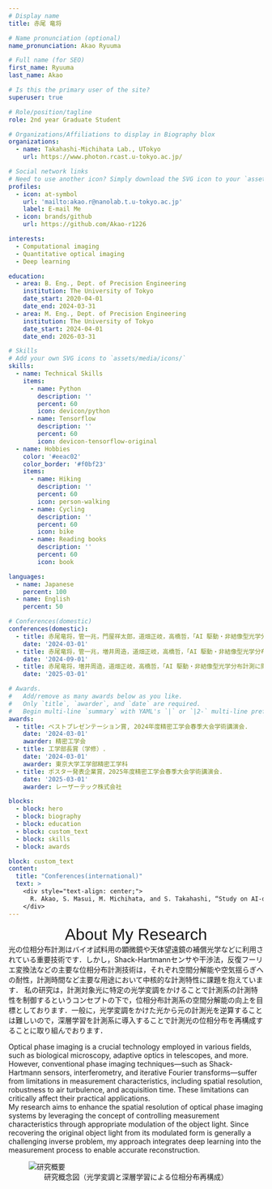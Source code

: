 ```yaml
---
# Display name
title: 赤尾 竜将

# Name pronunciation (optional)
name_pronunciation: Akao Ryuuma

# Full name (for SEO)
first_name: Ryuuma
last_name: Akao

# Is this the primary user of the site?
superuser: true

# Role/position/tagline
role: 2nd year Graduate Student 

# Organizations/Affiliations to display in Biography blox
organizations:
  - name: Takahashi-Michihata Lab., UTokyo
    url: https://www.photon.rcast.u-tokyo.ac.jp/

# Social network links
# Need to use another icon? Simply download the SVG icon to your `assets/media/icons/` folder.
profiles:
  - icon: at-symbol
    url: 'mailto:akao.r@nanolab.t.u-tokyo.ac.jp'
    label: E-mail Me
  - icon: brands/github
    url: https://github.com/Akao-r1226

interests:
  - Computational imaging
  - Quantitative optical imaging
  - Deep learning

education:
  - area: B. Eng., Dept. of Precision Engineering
    institution: The University of Tokyo
    date_start: 2020-04-01
    date_end: 2024-03-31
  - area: M. Eng., Dept. of Precision Engineering
    institution: The University of Tokyo
    date_start: 2024-04-01
    date_end: 2026-03-31

# Skills
# Add your own SVG icons to `assets/media/icons/`
skills:
  - name: Technical Skills
    items:
      - name: Python
        description: ''
        percent: 60
        icon: devicon/python
      - name: Tensorflow
        description: ''
        percent: 60
        icon: devicon-tensorflow-original
  - name: Hobbies
    color: '#eeac02'
    color_border: '#f0bf23'
    items:
      - name: Hiking
        description: ''
        percent: 60
        icon: person-walking
      - name: Cycling
        description: ''
        percent: 60
        icon: bike
      - name: Reading books
        description: ''
        percent: 60
        icon: book

languages:
  - name: Japanese
    percent: 100
  - name: English
    percent: 50

# Conferences(domestic)
conferences(domestic):
  - title: 赤尾竜将，管一兆，門屋祥太郎，道畑正岐，高橋哲，「AI 駆動・非結像型光学分布計測に関する研究（第一報）―高速位相分布測定法の開発―」，2024 年度精密工学会春季大会学術講演会．
    date: '2024-03-01'
  - title: 赤尾竜将，管一兆，増井周造，道畑正岐，高橋哲，「AI 駆動・非結像型光学分布計測に関する研究（第二報）―提案高速位相分布測定法の実証―」，2024 年度精密工学会秋季大会学術講演会．
    date: '2024-09-01'
  - title: 赤尾竜将，増井周造，道畑正岐，高橋哲，「AI 駆動・非結像型光学分布計測に関する研究（第三報）―レンズレス型位相分布測定法の提案と基本概念実証―」，2025 年度精密工学会春季大会学術講演会．
    date: '2025-03-01'

# Awards.
#   Add/remove as many awards below as you like.
#   Only `title`, `awarder`, and `date` are required.
#   Begin multi-line `summary` with YAML's `|` or `|2-` multi-line prefix and indent 2 spaces below.
awards:
  - title: ベストプレゼンテーション賞, 2024年度精密工学会春季大会学術講演会.
    date: '2024-03-01'
    awarder: 精密工学会
  - title: 工学部長賞（学修）.
    date: '2024-03-01'
    awarder: 東京大学工学部精密工学科
  - title: ポスター発表企業賞，2025年度精密工学会春季大会学術講演会.
    date: '2025-03-01'
    awarder: レーザーテック株式会社

blocks:
  - block: hero
  - block: biography
  - block: education
  - block: custom_text
  - block: skills
  - block: awards

block: custom_text
content:
  title: "Conferences(international)"
  text: >
    <div style="text-align: center;">
      R. Akao, S. Masui, M. Michihata, and S. Takahashi, “Study on AI-driven Optical Distribution Measurement without   Forming Images -Development of Rapid Phase Distribution Measurement Method-,” in The 20th International Conference on Precision Engineering, Oct. 2024.
    </div>
---
```


<div style="text-align: center; font-family: 'Arial'; font-size: 2.0rem;">
  About My Research
</div>  
光の位相分布計測はバイオ試料用の顕微鏡や天体望遠鏡の補償光学などに利用されている重要技術です．しかし，Shack-Hartmannセンサや干渉法，反復フーリエ変換法などの主要な位相分布計測技術は，それぞれ空間分解能や空気揺らぎへの耐性，計測時間など主要な用途において中核的な計測特性に課題を抱えています．  
私の研究は，計測対象光に特定の光学変調をかけることで計測系の計測特性を制御するというコンセプトの下で，位相分布計測系の空間分解能の向上を目標としております．一般に，光学変調をかけた光から元の計測光を逆算することは難しいので，深層学習を計測系に導入することで計測光の位相分布を再構成することに取り組んでおります．

Optical phase imaging is a crucial technology employed in various fields, such as biological microscopy, adaptive optics in telescopes, and more. However, conventional phase imaging techniques—such as Shack-Hartmann sensors, interferometry, and iterative Fourier transforms—suffer from limitations in measurement characteristics, including spatial resolution, robustness to air turbulence, and acquisition time. These limitations can critically affect their practical applications.  
My research aims to enhance the spatial resolution of optical phase imaging systems by leveraging the concept of controlling measurement characteristics through appropriate modulation of the object light. Since recovering the original object light from its modulated form is generally a challenging inverse problem, my approach integrates deep learning into the measurement process to enable accurate reconstruction.

<figure>
  <img src="images/research_concept.png" alt="研究概要" style="max-width: 100%;">
  <figcaption style="text-align: center;">研究概念図（光学変調と深層学習による位相分布再構成）</figcaption>
</figure>
